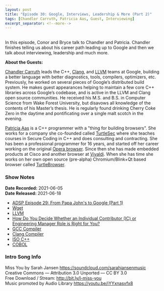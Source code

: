 ```yaml
---
layout: post
title: "Episode 30: Google, Interviews, Leadership & More (Part 2)"
tags: [Chandler Carruth, Patricia Aas, Guest, Interviewing]
excerpt_separator: <!--more-->
---
```


<br>In this episode, Conor and Bryce talk to Chandler and Patricia. Chandler finishes telling us about his career path leading up to Google and then we talk about interviewing, leadership and much more.

<!--more-->

**About the Guests:**

[Chandler Carruth](https://twitter.com/chandlerc1024) leads the C++, [Clang](https://clang.llvm.org/), and [LLVM](https://llvm.org/) teams at Google, building a better language with better diagnostics, tools, compilers, optimizers, etc. Previously, he worked on several pieces of Google’s distributed build system. He makes guest appearances helping to maintain a few core C++ libraries across Google’s codebase, and is active in the LLVM and Clang open source communities. He received his M.S. and B.S. in Computer Science from Wake Forest University, but disavows all knowledge of the contents of his Master’s thesis. He is regularly found drinking Cherry Coke Zero in the daytime and pontificating over a single malt scotch in the evening.

[Patricia Aas](https://twitter.com/pati_gallardo) is a C++ programmer with a "thing for building browsers". She works for a company she co-founded called [TurtleSec](https://turtlesec.no/) where she teaches courses in Secure Coding in C++ and does consulting and contracting. She has been a professional programmer for 16 years, and started off her career working on the original [Opera browser](https://www.opera.com/). Since then she has made embedded products at Cisco and another browser at [Vivaldi](https://vivaldi.com/). When she has time she works on her own open source (pre-alpha) Chromium/Blink+Qt based browser called [TurtleBrowser](https://github.com/turtlebrowser/turtlebrowser).

### Show Notes

**Date Recorded:** 2021-06-05 <br>
**Date Released:** 2021-06-18

* [ADSP Episode 29: From Papa John's to Google (Part 1)](https://adspthepodcast.com/2021/06/11/Episode-29.html)
* [Wget](https://www.gnu.org/software/wget/)
* [LLVM](https://llvm.org/)
* [How Do You Decide Whether an Individual Contributor (IC) or Engineering Manager Role is Right for You?](https://medium.com/walmartglobaltech/how-do-you-decide-whether-an-individual-contributor-ic-or-engineering-manager-role-is-right-for-f46251f1a4cd)
* [GCC Compiler](https://gcc.gnu.org/)
* [Clang Compiler](https://clang.llvm.org/)
* [ISO C++](https://isocpp.org/)
* [COBOL](https://en.wikipedia.org/wiki/COBOL)



### Intro Song Info

Miss You by Sarah Jansen https://soundcloud.com/sarahjansenmusic<br>
Creative Commons — Attribution 3.0 Unported — CC BY 3.0<br>
Free Download / Stream: http://bit.ly/l-miss-you<br>
Music promoted by Audio Library https://youtu.be/iYYxnasvfx8<br>
